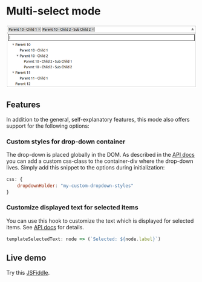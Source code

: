 
# Multi-select mode

<p align="center">
  <img src="assets/multi-select.png">
</p>

## Features

In addition to the general, self-explanatory features, this mode also offers support for the following options:

### Custom styles for drop-down container

The drop-down is placed globally in the DOM. As described in the [API docs](interfaces/options.baseoptions.md#css) you can add a custom css-class to the
container-div where the drop-down lives. Simply add this snippet to the options during initialization:
```js
css: {
    dropdownHolder: "my-custom-dropdown-styles"
}
```

### Customize displayed text for selected items

You can use this hook to customize the text which is displayed for selected items. See [API docs](interfaces/options.baseoptions.md#templateselectedtext) for details.
```js
templateSelectedText: node => (`Selected: ${node.label}`)
```


## Live demo

Try this [JSFiddle](https://jsfiddle.net/z6bj4e30/).
